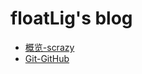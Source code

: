 # floatLig's blog

- [概览-scrazy](https://github.com/floatLig/Learn-Inbox/blob/master/%E6%A6%82%E8%A7%88-scrazy.md)
- [Git-GitHub](https://github.com/floatLig/Learn-Inbox/blob/master/Git-GitHub.md "floatLig'blog of Git&GitHub")

